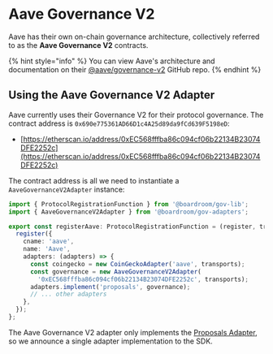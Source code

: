 # Aave Governance V2

Aave has their own on-chain governance architecture, collectively referred to as the **Aave Governance V2** contracts.


{% hint style="info" %}
You can view Aave's architecture and documentation on their [@aave/governance-v2](https://github.com/aave/governance-v2) GitHub repo.
{% endhint %}

## Using the Aave Governance V2 Adapter

Aave currently uses their Governance V2 for their protocol governance. The contract address is `0x690e775361AD66D1c4A25d89da9fCd639F5198eD`:

* [https://etherscan.io/address/0xEC568fffba86c094cf06b22134B23074DFE2252c](https://etherscan.io/address/0xEC568fffba86c094cf06b22134B23074DFE2252c)

The contract address is all we need to instantiate a `AaveGovernanceV2Adapter` instance:

```typescript
import { ProtocolRegistrationFunction } from '@boardroom/gov-lib';
import { AaveGovernanceV2Adapter } from '@boardroom/gov-adapters';

export const registerAave: ProtocolRegistrationFunction = (register, transports) => {
  register({
    cname: 'aave',
    name: 'Aave',
    adapters: (adapters) => {
      const coingecko = new CoinGeckoAdapter('aave', transports);
      const governance = new AaveGovernanceV2Adapter(
        '0xEC568fffba86c094cf06b22134B23074DFE2252c', transports);
      adapters.implement('proposals', governance);
      // ... other adapters
    },
  });
};
```

The Aave Governance V2 adapter only implements the [Proposals Adapter](../adapters/proposals-adapter.md), so we announce a single adapter implementation to the SDK.
